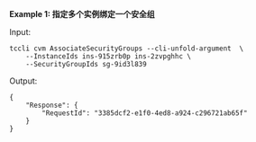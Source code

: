 **Example 1: 指定多个实例绑定一个安全组**



Input: 

```
tccli cvm AssociateSecurityGroups --cli-unfold-argument  \
    --InstanceIds ins-915zrb0p ins-2zvpghhc \
    --SecurityGroupIds sg-9id3l839
```

Output: 
```
{
    "Response": {
        "RequestId": "3385dcf2-e1f0-4ed8-a924-c296721ab65f"
    }
}
```

